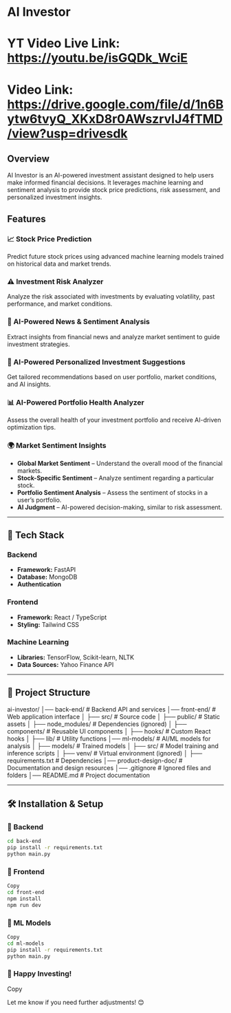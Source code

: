 # AI Investor

# YT Video Live Link: https://youtu.be/isGQDk_WciE
# Video Link: https://drive.google.com/file/d/1n6Bytw6tvyQ_XKxD8r0AWszrvIJ4fTMD/view?usp=drivesdk

## Overview

AI Investor is an AI-powered investment assistant designed to help users make informed financial decisions. It leverages machine learning and sentiment analysis to provide stock price predictions, risk assessment, and personalized investment insights.

## Features

### 📈 Stock Price Prediction

Predict future stock prices using advanced machine learning models trained on historical data and market trends.

### ⚠️ Investment Risk Analyzer

Analyze the risk associated with investments by evaluating volatility, past performance, and market conditions.

### 📰 AI-Powered News & Sentiment Analysis

Extract insights from financial news and analyze market sentiment to guide investment strategies.

### 🤖 AI-Powered Personalized Investment Suggestions

Get tailored recommendations based on user portfolio, market conditions, and AI insights.

### 📊 AI-Powered Portfolio Health Analyzer

Assess the overall health of your investment portfolio and receive AI-driven optimization tips.

### 🌍 Market Sentiment Insights

- **Global Market Sentiment** – Understand the overall mood of the financial markets.
- **Stock-Specific Sentiment** – Analyze sentiment regarding a particular stock.
- **Portfolio Sentiment Analysis** – Assess the sentiment of stocks in a user’s portfolio.
- **AI Judgment** – AI-powered decision-making, similar to risk assessment.

---

## 🚀 Tech Stack

### Backend

- **Framework:** FastAPI
- **Database:** MongoDB
- **Authentication**

### Frontend

- **Framework:** React / TypeScript
- **Styling:** Tailwind CSS

### Machine Learning

- **Libraries:** TensorFlow, Scikit-learn, NLTK
- **Data Sources:** Yahoo Finance API

---

## 📁 Project Structure

ai-investor/
│── back-end/ # Backend API and services
│── front-end/ # Web application interface
│ ├── src/ # Source code
│ ├── public/ # Static assets
│ ├── node_modules/ # Dependencies (ignored)
│ ├── components/ # Reusable UI components
│ ├── hooks/ # Custom React hooks
│ ├── lib/ # Utility functions
│── ml-models/ # AI/ML models for analysis
│ ├── models/ # Trained models
│ ├── src/ # Model training and inference scripts
│ ├── venv/ # Virtual environment (ignored)
│ ├── requirements.txt # Dependencies
│── product-design-doc/ # Documentation and design resources
│── .gitignore # Ignored files and folders
│── README.md # Project documentation

---

## 🛠 Installation & Setup

### 🔹 Backend

```sh
cd back-end
pip install -r requirements.txt
python main.py
```

### 🔹 Frontend

```sh
Copy
cd front-end
npm install
npm run dev
```

### 🔹 ML Models

```sh
Copy
cd ml-models
pip install -r requirements.txt
python main.py
```

### 🚀 Happy Investing!

Copy

Let me know if you need further adjustments! 😊
